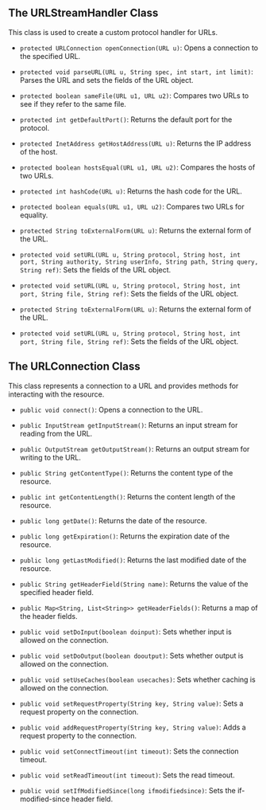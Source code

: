 ## The URLStreamHandler Class

This class is used to create a custom protocol handler for URLs.

- `protected URLConnection openConnection(URL u)`: Opens a connection to the specified URL.

- `protected void parseURL(URL u, String spec, int start, int limit)`: Parses the URL and sets the fields of the URL object.

- `protected boolean sameFile(URL u1, URL u2)`: Compares two URLs to see if they refer to the same file.

- `protected int getDefaultPort()`: Returns the default port for the protocol.

- `protected InetAddress getHostAddress(URL u)`: Returns the IP address of the host.

- `protected boolean hostsEqual(URL u1, URL u2)`: Compares the hosts of two URLs.

- `protected int hashCode(URL u)`: Returns the hash code for the URL.

- `protected boolean equals(URL u1, URL u2)`: Compares two URLs for equality.

- `protected String toExternalForm(URL u)`: Returns the external form of the URL.

- `protected void setURL(URL u, String protocol, String host, int port, String authority, String userInfo, String path, String query, String ref)`: Sets the fields of the URL object.

- `protected void setURL(URL u, String protocol, String host, int port, String file, String ref)`: Sets the fields of the URL object.

- `protected String toExternalForm(URL u)`: Returns the external form of the URL.

- `protected void setURL(URL u, String protocol, String host, int port, String file, String ref)`: Sets the fields of the URL object.


## The URLConnection Class

This class represents a connection to a URL and provides methods for interacting with the resource.

- `public void connect()`: Opens a connection to the URL.

- `public InputStream getInputStream()`: Returns an input stream for reading from the URL.

- `public OutputStream getOutputStream()`: Returns an output stream for writing to the URL.

- `public String getContentType()`: Returns the content type of the resource.

- `public int getContentLength()`: Returns the content length of the resource.

- `public long getDate()`: Returns the date of the resource.

- `public long getExpiration()`: Returns the expiration date of the resource.

- `public long getLastModified()`: Returns the last modified date of the resource.

- `public String getHeaderField(String name)`: Returns the value of the specified header field.

- `public Map<String, List<String>> getHeaderFields()`: Returns a map of the header fields.

- `public void setDoInput(boolean doinput)`: Sets whether input is allowed on the connection.

- `public void setDoOutput(boolean dooutput)`: Sets whether output is allowed on the connection.

- `public void setUseCaches(boolean usecaches)`: Sets whether caching is allowed on the connection.

- `public void setRequestProperty(String key, String value)`: Sets a request property on the connection.

- `public void addRequestProperty(String key, String value)`: Adds a request property to the connection.

- `public void setConnectTimeout(int timeout)`: Sets the connection timeout.

- `public void setReadTimeout(int timeout)`: Sets the read timeout.

- `public void setIfModifiedSince(long ifmodifiedsince)`: Sets the if-modified-since header field.